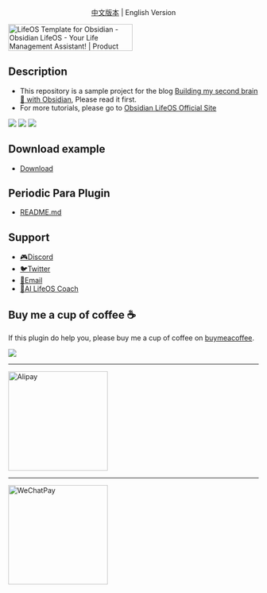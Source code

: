 <p align="center"><a title="中文版本" href="https://github.com/quanru/obsidian-example-LifeOS/blob/chinese-version/README.md">中文版本</a>  |  English Version</p>

<a href="https://www.producthunt.com/posts/lifeos-template-for-obsidian?utm_source=badge-featured&utm_medium=badge&utm_souce=badge-lifeos&#0045;template&#0045;for&#0045;obsidian" target="_blank"><img src="https://api.producthunt.com/widgets/embed-image/v1/featured.svg?post_id=441390&theme=light" alt="LifeOS&#0032;Template&#0032;for&#0032;Obsidian - Obsidian&#0032;LifeOS&#0032;&#0045;&#0032;Your&#0032;Life&#0032;Management&#0032;Assistant&#0033; | Product Hunt" style="width: 250px; height: 54px;" width="250" height="54" /></a>

## Description

- This repository is a sample project for the blog [Building my second brain 🧠 with Obsidian](https://quanru.github.io/2023/07/08/Building%20my%20second%20brain%20%F0%9F%A7%A0%20with%20Obsidian/), Please read it first.
- For more tutorials, please go to [Obsidian LifeOS Official Site](https://obsidian-life-os.netlify.app/)

![](https://github.com/quanru/obsidian-periodic-para/blob/main/assets/periodic-para-plugin-en.png)
![](https://github.com/quanru/obsidian-periodic-para/blob/main/assets/periodic-para-plugin-add-1-en.png)
![](https://github.com/quanru/obsidian-periodic-para/blob/main/assets/periodic-para-plugin-add-2-en.png)

## Download example

- [Download](https://github.com/quanru/obsidian-example-LifeOS/releases/latest/download/LifeOS.zip)

## Periodic Para Plugin

- [README.md](https://github.com/quanru/obsidian-periodic-para)

## Support

- [🎮Discord](https://discord.gg/HZGanKEkuZ)
- [🐦Twitter](https://twitter.com/quanruzhuoxiu)
- [📧Email](mailto:quanruzhuoxiu@gmail.com)
- [🤖AI LifeOS Coach](https://ciciai.com/bot/VVdcRTYZ)

## Buy me a cup of coffee ☕️

If this plugin do help you, please buy me a cup of coffee on [buymeacoffee](https://www.buymeacoffee.com/leyang).

<a href="https://www.buymeacoffee.com/leyang"><img src="https://img.buymeacoffee.com/button-api/?text=Buy me a coffee&emoji=&slug=leyang&button_colour=40DCA5&font_colour=ffffff&font_family=Cookie&outline_colour=000000&coffee_colour=FFDD00" /></a>

---

<img alt="Alipay" src="https://quanru.github.io/img/alipay-qr.jpg" width="200"/>

---

<img alt="WeChatPay" src="https://quanru.github.io/img/wechat-qr.jpg" width="200"/>
